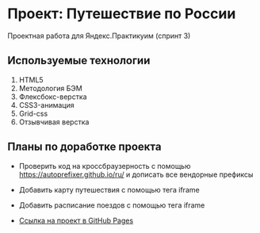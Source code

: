 # Проект: Путешествие по России
Проектная работа для Яндекс.Практикуим (спринт 3)

## Используемые технологии
1. HTML5
2. Методология БЭМ
3. Флексбокс-верстка
4. CSS3-анимация
5. Grid-css
6. Отзывчивая верстка

## Планы по доработке проекта
* Проверить код на кроссбраузерность c помощью https://autoprefixer.github.io/ru/ и дописать все вендорные префиксы
* Добавить карту путешествия с помощью тега iframe
* Добавить расписание поездов с помощью тега iframe

* [Ссылка на проект в GitHub Pages](https://ivkrylova.github.io/russian-travel/)
